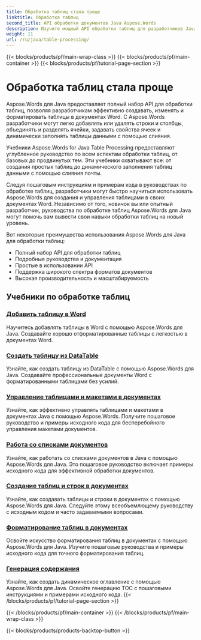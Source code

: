 ```yaml
---
title: Обработка таблиц стала проще
linktitle: Обработка таблиц
second_title: API обработки документов Java Aspose.Words
description: Изучите мощный API обработки таблиц для разработчиков Java с помощью Aspose.Word для Java. Создавайте, изменяйте и форматируйте таблицы в документах Word. Улучшите свои приложения обработки документов сегодня.
weight: 11
url: /ru/java/table-processing/
---
```


{{< blocks/products/pf/main-wrap-class >}}
{{< blocks/products/pf/main-container >}}
{{< blocks/products/pf/tutorial-page-section >}}

# Обработка таблиц стала проще


Aspose.Words для Java предоставляет полный набор API для обработки таблиц, позволяя разработчикам эффективно создавать, изменять и форматировать таблицы в документах Word. С Aspose.Words разработчики могут легко добавлять или удалять строки и столбцы, объединять и разделять ячейки, задавать свойства ячеек и динамически заполнять таблицы данными с помощью слияния.

Учебники Aspose.Words for Java Table Processing предоставляют углубленное руководство по всем аспектам обработки таблиц, от базовых до продвинутых тем. Эти учебники охватывают все: от создания простых таблиц до динамического заполнения таблиц данными с помощью слияния почты.

Следуя пошаговым инструкциям и примерам кода в руководствах по обработке таблиц, разработчики могут быстро научиться использовать Aspose.Words для создания и управления таблицами в своих документах Word. Независимо от того, новичок вы или опытный разработчик, руководства по обработке таблиц Aspose.Words для Java могут помочь вам вывести свои навыки обработки таблиц на новый уровень.

Вот некоторые преимущества использования Aspose.Words для Java для обработки таблиц:

* Полный набор API для обработки таблиц
* Подробные руководства и документация
* Простые в использовании API
* Поддержка широкого спектра форматов документов
* Высокая производительность и масштабируемость


## Учебники по обработке таблиц

### [Добавить таблицу в Word](./add-table-in-word/)
Научитесь добавлять таблицы в Word с помощью Aspose.Words для Java. Создавайте хорошо отформатированные таблицы с легкостью в документах Word.
### [Создать таблицу из DataTable](./generate-table-from-datatable/)
Узнайте, как создать таблицу из DataTable с помощью Aspose.Words для Java. Создавайте профессиональные документы Word с форматированными таблицами без усилий. 
### [Управление таблицами и макетами в документах](./managing-tables-layouts/)
Узнайте, как эффективно управлять таблицами и макетами в документах Java с помощью Aspose.Words. Получите пошаговое руководство и примеры исходного кода для бесперебойного управления макетами документов.
### [Работа со списками документов](./working-with-document-lists/)
Узнайте, как работать со списками документов в Java с помощью Aspose.Words для Java. Это пошаговое руководство включает примеры исходного кода для эффективной обработки документов.
### [Создание таблиц и строк в документах](./creating-tables-rows/)
Узнайте, как создавать таблицы и строки в документах с помощью Aspose.Words для Java. Следуйте этому всеобъемлющему руководству с исходным кодом и часто задаваемыми вопросами.
### [Форматирование таблиц в документах](./formatting-tables/)
Освойте искусство форматирования таблиц в документах с помощью Aspose.Words для Java. Изучите пошаговые руководства и примеры исходного кода для точного форматирования таблиц.
### [Генерация содержания](./table-contents-generation/)
Узнайте, как создать динамическое оглавление с помощью Aspose.Words для Java. Освойте генерацию TOC с пошаговыми инструкциями и примерами исходного кода.
{{< /blocks/products/pf/tutorial-page-section >}}

{{< /blocks/products/pf/main-container >}}
{{< /blocks/products/pf/main-wrap-class >}}

{{< blocks/products/products-backtop-button >}}
